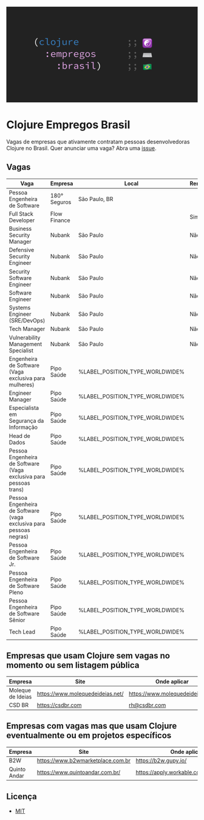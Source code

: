 ![Clojure Empregos Brasil](./docs/cover.png)

# Clojure Empregos Brasil

Vagas de empresas que ativamente contratam pessoas desenvolvedoras Clojure no Brasil. Quer anunciar uma vaga? Abra uma [issue](https://github.com/renatoalencar/clojure-empregos-brasil/issues).

## Vagas


|                                                               Vaga |      Empresa |                           Local | Remoto? |                                                                                                 Onde aplicar |
|--------------------------------------------------------------------|--------------|---------------------------------|---------|--------------------------------------------------------------------------------------------------------------|
|                                      Pessoa Engenheira de Software | 180° Seguros |                   São Paulo, BR |         |                                   https://180-seguros.breezy.hr/p/6227cb95c7c6-pessoa-engenheira-de-software |
|                                               Full Stack Developer | Flow Finance |                                 |     Sim |           https://airtable.com/embed/shrG8DnjAdAOAZm9h/tble1ghQMefhblMVK/viwOzu3raZSmdxK7Z/recGtRyuHlvFhUV0v |
|                                          Business Security Manager |       Nubank |                       São Paulo |     Não |                                                             https://boards.greenhouse.io/nubank/jobs/3400816 |
|                                        Defensive Security Engineer |       Nubank |                       São Paulo |     Não |                                                             https://boards.greenhouse.io/nubank/jobs/3947838 |
|                                         Security Software Engineer |       Nubank |                       São Paulo |     Não |                                                             https://boards.greenhouse.io/nubank/jobs/3695044 |
|                                                  Software Engineer |       Nubank |                       São Paulo |     Não |                                                             https://boards.greenhouse.io/nubank/jobs/2569175 |
|                                      Systems Engineer (SRE/DevOps) |       Nubank |                       São Paulo |     Não |                                                             https://boards.greenhouse.io/nubank/jobs/3372800 |
|                                                       Tech Manager |       Nubank |                       São Paulo |     Não |                                                             https://boards.greenhouse.io/nubank/jobs/2989044 |
|                                Vulnerability Management Specialist |       Nubank |                       São Paulo |     Não |                                                             https://boards.greenhouse.io/nubank/jobs/4064230 |
|              Engenheira de Software (Vaga exclusiva para mulheres) |   Pipo Saúde | %LABEL_POSITION_TYPE_WORLDWIDE% |         |              https://pipo-saude.breezy.hr/p/2508984cb6c6-engenheira-de-software-vaga-exclusiva-para-mulheres |
|                                                   Engineer Manager |   Pipo Saúde | %LABEL_POSITION_TYPE_WORLDWIDE% |         |                                                 https://pipo-saude.breezy.hr/p/1d37185d13f0-engineer-manager |
|                            Especialista em Segurança da Informação |   Pipo Saúde | %LABEL_POSITION_TYPE_WORLDWIDE% |         |                          https://pipo-saude.breezy.hr/p/21590ad632c4-especialista-em-seguranca-da-informacao |
|                                                      Head de Dados |   Pipo Saúde | %LABEL_POSITION_TYPE_WORLDWIDE% |         |                                                    https://pipo-saude.breezy.hr/p/3e414acc1caf-head-de-dados |
|  Pessoa Engenheira de Software (Vaga exclusiva para pessoas trans) |   Pipo Saúde | %LABEL_POSITION_TYPE_WORLDWIDE% |         |  https://pipo-saude.breezy.hr/p/647061946892-pessoa-engenheira-de-software-vaga-exclusiva-para-pessoas-trans |
| Pessoa Engenheira de Software (vaga exclusiva para pessoas negras) |   Pipo Saúde | %LABEL_POSITION_TYPE_WORLDWIDE% |         | https://pipo-saude.breezy.hr/p/1a9152c5e824-pessoa-engenheira-de-software-vaga-exclusiva-para-pessoas-negras |
|                                  Pessoa Engenheira de Software Jr. |   Pipo Saúde | %LABEL_POSITION_TYPE_WORLDWIDE% |         |                                 https://pipo-saude.breezy.hr/p/e2e72cd3c60e-pessoa-engenheira-de-software-jr |
|                                Pessoa Engenheira de Software Pleno |   Pipo Saúde | %LABEL_POSITION_TYPE_WORLDWIDE% |         |                              https://pipo-saude.breezy.hr/p/88be39a57a16-pessoa-engenheira-de-software-pleno |
|                               Pessoa Engenheira de Software Sênior |   Pipo Saúde | %LABEL_POSITION_TYPE_WORLDWIDE% |         |                             https://pipo-saude.breezy.hr/p/7f9fb45706e4-pessoa-engenheira-de-software-senior |
|                                                          Tech Lead |   Pipo Saúde | %LABEL_POSITION_TYPE_WORLDWIDE% |         |                                                        https://pipo-saude.breezy.hr/p/5cfe42cda790-tech-lead |


## Empresas que usam Clojure sem vagas no momento ou sem listagem pública


|           Empresa |                             Site |                     Onde aplicar |
|-------------------|----------------------------------|----------------------------------|
| Moleque de Ideias | https://www.molequedeideias.net/ | https://www.molequedeideias.net/ |
|            CSD BR |                https://csdbr.com |                     rh@csdbr.com |


## Empresas com vagas mas que usam Clojure eventualmente ou em projetos específicos


|      Empresa |                              Site |                            Onde aplicar |
|--------------|-----------------------------------|-----------------------------------------|
|          B2W | https://www.b2wmarketplace.com.br |                    https://b2w.gupy.io/ |
| Quinto Andar |   https://www.quintoandar.com.br/ | https://apply.workable.com/quintoandar/ |


## Licença

* [MIT](./LICENSE)
